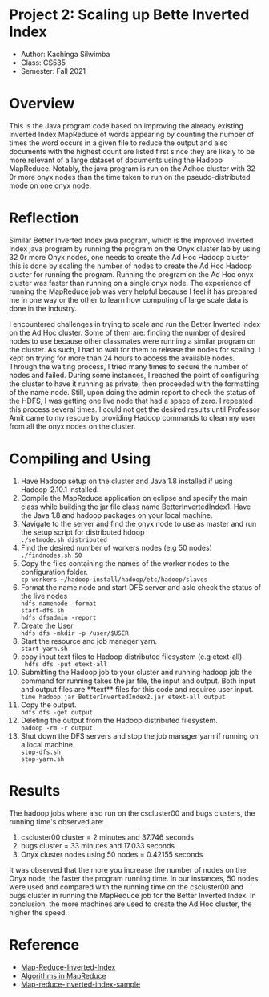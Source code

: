 
# Project 2: Scaling up Bette Inverted Index

* Author: Kachinga Silwimba
* Class: CS535 
* Semester: Fall 2021

# Overview
This is the Java program code based on improving the already existing Inverted Index MapReduce of words appearing by counting the number of times the word occurs in a given file to reduce the output and also documents with the highest count are listed first since they are likely to be more relevant of a large dataset of documents using the Hadoop MapReduce. Notably, the java program is run on the Adhoc cluster with 32 0r more onyx nodes than the time taken to run on the pseudo-distributed mode on one onyx node.



# Reflection
Similar Better Inverted Index java program, which is the improved Inverted Index java program by running the program on the Onyx cluster lab by using 32 0r more Onyx nodes, one needs to create the Ad Hoc Hadoop cluster this is done by scaling the number of nodes to create the Ad Hoc Hadoop cluster for running the program. Running the program on the Ad Hoc onyx cluster was faster than running on a single onyx node. The experience of running the MapReduce job was very helpful because I feel it has prepared me in one way or the other to learn how computing of large scale data is done in the industry.

I encountered challenges in trying to scale and run the Better Inverted Index on the Ad Hoc cluster. Some of them are: finding the number of desired nodes to use because other classmates were running a similar program on the cluster. As such, I had to wait for them to release the nodes for scaling. I kept on trying for more than 24 hours to access the available nodes. Through the waiting process, I tried many times to secure the number of nodes and failed. During some instances, I reached the point of configuring the cluster to have it running as private, then proceeded with the formatting of the name node. Still, upon doing the admin report to check the status of the HDFS, I was getting one live node that had a space of zero. I repeated this process several times. I could not get the desired results until Professor Amit came to my rescue by providing Hadoop commands to clean my user from all the onyx nodes on the cluster.





# Compiling and Using
<ol>
<li>Have Hadoop setup on the cluster and Java 1.8 installed if using Hadoop-2.10.1 installed.</li>
<li>Compile the MapReduce application on eclipse and specify the main class while building the jar file class name BetterInvertedIndex1. Have the Java 1.8 and hadoop packages on your local machine.</li>
<li>Navigate to the server and find the onyx node to use as master and run the setup script for distributed hdoop</li>
    <code>./setmode.sh distributed</code>
    <li> Find the desired number of workers nodes (e.g 50 nodes)</li>
     <code>./findnodes.sh 50</code>
    <li>Copy the files containing the names of the worker nodes to the configuration folder.</li>
     <code>cp workers ~/hadoop-install/hadoop/etc/hadoop/slaves</code>
  <li>Format the name node and start DFS server and aslo check the status of the live nodes </li>  
<code>hdfs namenode -format</code> <br>    
<code>start-dfs.sh</code> <br>
<code>hdfs dfsadmin -report</code> <br>
    <li>Create the User</li>
    <code>hdfs dfs -mkdir -p /user/$USER</code>
<li> Start the resource and job manager yarn.</li>
<code>start-yarn.sh</code> 
<li>copy input text files to Hadoop distributed filesystem (e.g etext-all).</li>
    <code> hdfs dfs -put etext-all</code>
<li>Submitting the Hadoop job to your cluster and running hadoop job the command for running takes the jar file, the input and output. Both input and output files are **text** files for this code and requires user input.</li>
<code>time hadoop jar BetterInvertedIndex2.jar etext-all output</code>
<li>Copy the output.</li>
<code>hdfs dfs -get output</code>
<li>Deleting the output from the Hadoop distributed filesystem.</li>
<code>hadoop -rm -r output</code>
<li>Shut down the DFS servers and stop the job manager yarn if running on a local machine.</li>
  <code>stop-dfs.sh</code> <br>
  <code>stop-yarn.sh</code>
</ol>

# Results
The hadoop jobs where also run on the cscluster00 and bugs clusters, the running time's observed are:
<ol>
<li>cscluster00 cluster = 2 minutes and 37.746 seconds</li> 
<li>bugs cluster = 33 minutes and 17.033 seconds</li>
<li>Onyx cluster nodes using 50 nodes = 0.42155 seconds</li>
</ol>
It was observed that the more you increase the number of nodes on the Onyx node, the faster the program running time. In our instances, 50 nodes were used and compared with the running time on the cscluster00 and bugs cluster in running the MapReduce job for the Better Inverted Index. In conclusion, the more machines are used to create the Ad Hoc cluster, the higher the speed. 

# Reference 
- [Map-Reduce-Inverted-Index](https://github.com/imehrdadmahdavi/map-reduce-inverted-index)
- [Algorithms in MapReduce](https://proserge.kh.ua/coding/index.php/post/49/Algorithms+in+MapReduce1:+Inverted+Index)
- [Map-reduce-inverted-index-sample](https://timepasstechies.com/map-reduce-inverted-index-sample/)
